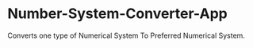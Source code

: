 # Number-System-Converter-App
Converts one type of Numerical System To Preferred Numerical System. 
